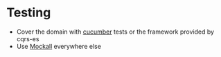 # Testing

- Cover the domain with [cucumber](https://cucumber-rs.github.io/cucumber/main/quickstart.html) tests or the framework provided by cqrs-es
- Use [Mockall](https://docs.rs/mockall/latest/mockall/) everywhere else
